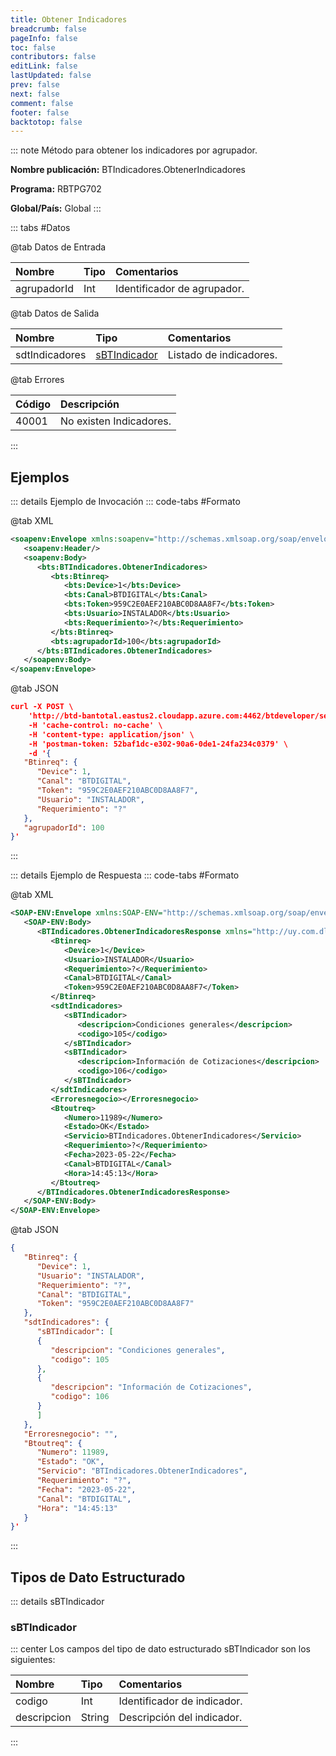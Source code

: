 ```yaml
---
title: Obtener Indicadores
breadcrumb: false
pageInfo: false
toc: false
contributors: false
editLink: false
lastUpdated: false
prev: false
next: false
comment: false
footer: false
backtotop: false
---
```


<!-- ABRE DATOS DEL MÉTODO -->
::: note Método para obtener los indicadores por agrupador.

**Nombre publicación:** BTIndicadores.ObtenerIndicadores

**Programa:** RBTPG702

**Global/País:** Global
:::
<!-- CIERRA DATOS DEL MÉTODO -->

<!-- ABRE TABLA DE DATOS -->
::: tabs #Datos 

@tab Datos de Entrada

Nombre | Tipo | Comentarios
:--------- | :--------- | :---------
agrupadorId | Int | Identificador de agrupador.

@tab Datos de Salida

Nombre | Tipo | Comentarios
:--------- | :----------- | :-----------
sdtIndicadores | [sBTIndicador](#sbtindicador) | Listado de indicadores.

@tab Errores

Código | Descripción
:--------- | :-----------
40001 | No existen Indicadores.
::: 
<!-- CIERRA TABLA DE DATOS -->

## **Ejemplos**

<!-- ABRE EJEMPLO DE INVOCACIÓN -->
::: details Ejemplo de Invocación 
::: code-tabs #Formato

@tab XML
```xml
<soapenv:Envelope xmlns:soapenv="http://schemas.xmlsoap.org/soap/envelope/" xmlns:bts="http://uy.com.dlya.bantotal/BTSOA/">
   <soapenv:Header/>
   <soapenv:Body>
      <bts:BTIndicadores.ObtenerIndicadores>
         <bts:Btinreq>
            <bts:Device>1</bts:Device>
            <bts:Canal>BTDIGITAL</bts:Canal>
            <bts:Token>959C2E0AEF210ABC0D8AA8F7</bts:Token>
            <bts:Usuario>INSTALADOR</bts:Usuario>
            <bts:Requerimiento>?</bts:Requerimiento>
         </bts:Btinreq>
         <bts:agrupadorId>100</bts:agrupadorId>
      </bts:BTIndicadores.ObtenerIndicadores>
   </soapenv:Body>
</soapenv:Envelope>
```

@tab JSON
```json
curl -X POST \
	'http://btd-bantotal.eastus2.cloudapp.azure.com:4462/btdeveloper/servlet/com.dlya.bantotal.odwsbt_BTIndicadores?ObtenerIndicadores' \
	-H 'cache-control: no-cache' \
	-H 'content-type: application/json' \
	-H 'postman-token: 52baf1dc-e302-90a6-0de1-24fa234c0379' \
	-d '{
   "Btinreq": {
      "Device": 1,
      "Canal": "BTDIGITAL",
      "Token": "959C2E0AEF210ABC0D8AA8F7",
      "Usuario": "INSTALADOR",
      "Requerimiento": "?"
   },
   "agrupadorId": 100
}'
```
:::
<!-- CIERRA EJEMPLO DE INVOCACIÓN -->

<!-- ABRE EJEMPLO DE RESPUESTA -->
::: details Ejemplo de Respuesta 
::: code-tabs #Formato

@tab XML
```xml
<SOAP-ENV:Envelope xmlns:SOAP-ENV="http://schemas.xmlsoap.org/soap/envelope/" xmlns:xsd="http://www.w3.org/2001/XMLSchema" xmlns:SOAP-ENC="http://schemas.xmlsoap.org/soap/encoding/" xmlns:xsi="http://www.w3.org/2001/XMLSchema-instance">
   <SOAP-ENV:Body>
      <BTIndicadores.ObtenerIndicadoresResponse xmlns="http://uy.com.dlya.bantotal/BTSOA/">
         <Btinreq>
            <Device>1</Device>
            <Usuario>INSTALADOR</Usuario>
            <Requerimiento>?</Requerimiento>
            <Canal>BTDIGITAL</Canal>
            <Token>959C2E0AEF210ABC0D8AA8F7</Token>
         </Btinreq>
         <sdtIndicadores>
            <sBTIndicador>
               <descripcion>Condiciones generales</descripcion>
               <codigo>105</codigo>
            </sBTIndicador>
            <sBTIndicador>
               <descripcion>Información de Cotizaciones</descripcion>
               <codigo>106</codigo>
            </sBTIndicador>
         </sdtIndicadores>
         <Erroresnegocio></Erroresnegocio>
         <Btoutreq>
            <Numero>11989</Numero>
            <Estado>OK</Estado>
            <Servicio>BTIndicadores.ObtenerIndicadores</Servicio>
            <Requerimiento>?</Requerimiento>
            <Fecha>2023-05-22</Fecha>
            <Canal>BTDIGITAL</Canal>
            <Hora>14:45:13</Hora>
         </Btoutreq>
      </BTIndicadores.ObtenerIndicadoresResponse>
   </SOAP-ENV:Body>
</SOAP-ENV:Envelope>
```

@tab JSON
```json
{
   "Btinreq": {
      "Device": 1,
      "Usuario": "INSTALADOR",
      "Requerimiento": "?",
      "Canal": "BTDIGITAL",
      "Token": "959C2E0AEF210ABC0D8AA8F7"
   },
   "sdtIndicadores": {
      "sBTIndicador": [
      {
         "descripcion": "Condiciones generales",
         "codigo": 105
      },
      {
         "descripcion": "Información de Cotizaciones",
         "codigo": 106
      }
      ]
   },
   "Erroresnegocio": "",
   "Btoutreq": {
      "Numero": 11989,
      "Estado": "OK",
      "Servicio": "BTIndicadores.ObtenerIndicadores",
      "Requerimiento": "?",
      "Fecha": "2023-05-22",
      "Canal": "BTDIGITAL",
      "Hora": "14:45:13"
   }
}'
```
::: 
<!-- CIERRA EJEMPLO DE RESPUESTA -->

## **Tipos de Dato Estructurado**

<!-- ABRE SDT -->
::: details sBTIndicador  

### sBTIndicador

::: center 
Los campos del tipo de dato estructurado sBTIndicador son los siguientes: 

Nombre | Tipo | Comentarios 
:--------- | :----------- | :----------- 
codigo | Int | Identificador de indicador. 
descripcion | String | Descripción del indicador. 
:::
<!-- CIERRA SDT -->